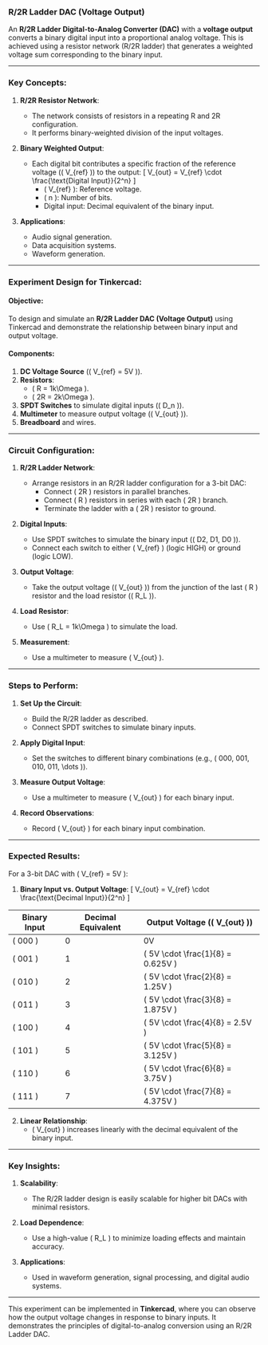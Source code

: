 ### **R/2R Ladder DAC (Voltage Output)**

An **R/2R Ladder Digital-to-Analog Converter (DAC)** with a **voltage output** converts a binary digital input into a proportional analog voltage. This is achieved using a resistor network (R/2R ladder) that generates a weighted voltage sum corresponding to the binary input.

---

### **Key Concepts**:

1. **R/2R Resistor Network**:
   - The network consists of resistors in a repeating R and 2R configuration.
   - It performs binary-weighted division of the input voltages.

2. **Binary Weighted Output**:
   - Each digital bit contributes a specific fraction of the reference voltage (\( V_{ref} \)) to the output:
     \[
     V_{out} = V_{ref} \cdot \frac{\text{Digital Input}}{2^n}
     \]
     - \( V_{ref} \): Reference voltage.
     - \( n \): Number of bits.
     - Digital input: Decimal equivalent of the binary input.

3. **Applications**:
   - Audio signal generation.
   - Data acquisition systems.
   - Waveform generation.

---

### **Experiment Design for Tinkercad**:

#### **Objective**:
To design and simulate an **R/2R Ladder DAC (Voltage Output)** using Tinkercad and demonstrate the relationship between binary input and output voltage.

#### **Components**:
1. **DC Voltage Source** (\( V_{ref} = 5V \)).
2. **Resistors**:
   - \( R = 1k\Omega \).
   - \( 2R = 2k\Omega \).
3. **SPDT Switches** to simulate digital inputs (\( D_n \)).
4. **Multimeter** to measure output voltage (\( V_{out} \)).
5. **Breadboard** and wires.

---

### **Circuit Configuration**:

1. **R/2R Ladder Network**:
   - Arrange resistors in an R/2R ladder configuration for a 3-bit DAC:
     - Connect \( 2R \) resistors in parallel branches.
     - Connect \( R \) resistors in series with each \( 2R \) branch.
     - Terminate the ladder with a \( 2R \) resistor to ground.

2. **Digital Inputs**:
   - Use SPDT switches to simulate the binary input (\( D2, D1, D0 \)).
   - Connect each switch to either \( V_{ref} \) (logic HIGH) or ground (logic LOW).

3. **Output Voltage**:
   - Take the output voltage (\( V_{out} \)) from the junction of the last \( R \) resistor and the load resistor (\( R_L \)).

4. **Load Resistor**:
   - Use \( R_L = 1k\Omega \) to simulate the load.

5. **Measurement**:
   - Use a multimeter to measure \( V_{out} \).

---

### **Steps to Perform**:

1. **Set Up the Circuit**:
   - Build the R/2R ladder as described.
   - Connect SPDT switches to simulate binary inputs.

2. **Apply Digital Input**:
   - Set the switches to different binary combinations (e.g., \( 000, 001, 010, 011, \dots \)).

3. **Measure Output Voltage**:
   - Use a multimeter to measure \( V_{out} \) for each binary input.

4. **Record Observations**:
   - Record \( V_{out} \) for each binary input combination.

---

### **Expected Results**:

For a 3-bit DAC with \( V_{ref} = 5V \):

1. **Binary Input vs. Output Voltage**:
   \[
   V_{out} = V_{ref} \cdot \frac{\text{Decimal Input}}{2^n}
   \]

| **Binary Input** | **Decimal Equivalent** | **Output Voltage (\( V_{out} \))** |
|-------------------|-------------------------|------------------------------------|
| \( 000 \)         | 0                       | 0V                                 |
| \( 001 \)         | 1                       | \( 5V \cdot \frac{1}{8} = 0.625V \)|
| \( 010 \)         | 2                       | \( 5V \cdot \frac{2}{8} = 1.25V \) |
| \( 011 \)         | 3                       | \( 5V \cdot \frac{3}{8} = 1.875V \)|
| \( 100 \)         | 4                       | \( 5V \cdot \frac{4}{8} = 2.5V \)  |
| \( 101 \)         | 5                       | \( 5V \cdot \frac{5}{8} = 3.125V \)|
| \( 110 \)         | 6                       | \( 5V \cdot \frac{6}{8} = 3.75V \) |
| \( 111 \)         | 7                       | \( 5V \cdot \frac{7}{8} = 4.375V \)|

2. **Linear Relationship**:
   - \( V_{out} \) increases linearly with the decimal equivalent of the binary input.

---

### **Key Insights**:

1. **Scalability**:
   - The R/2R ladder design is easily scalable for higher bit DACs with minimal resistors.

2. **Load Dependence**:
   - Use a high-value \( R_L \) to minimize loading effects and maintain accuracy.

3. **Applications**:
   - Used in waveform generation, signal processing, and digital audio systems.

---

This experiment can be implemented in **Tinkercad**, where you can observe how the output voltage changes in response to binary inputs. It demonstrates the principles of digital-to-analog conversion using an R/2R Ladder DAC.

